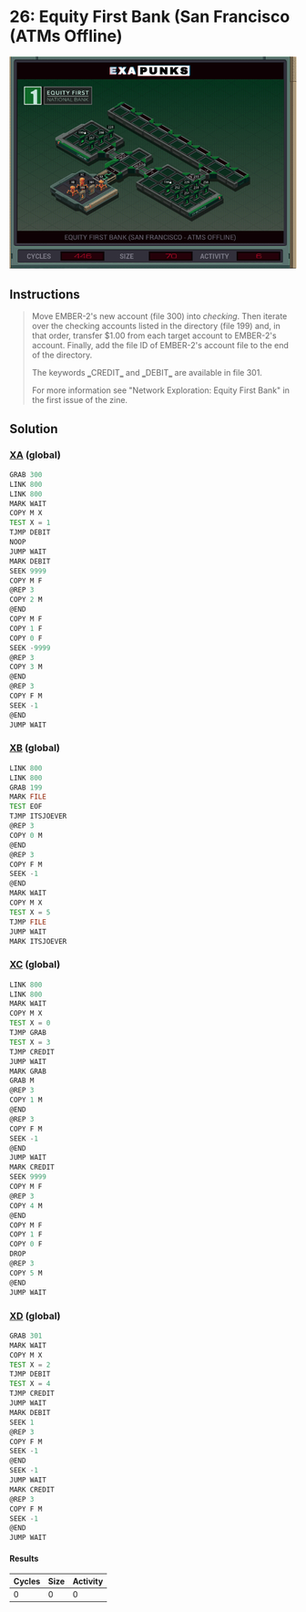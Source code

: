 # 26: Equity First Bank (San Francisco (ATMs Offline)

<div align="center"><img src="EXAPUNKS - Equity First Bank (446, 70, 6, 2023-07-31-12-26-48).gif" /></div>

## Instructions
> ﻿Move EMBER-2's new account (file 300) into *checking*. Then iterate over the checking accounts listed in the directory (file 199) and, in that order, transfer $1.00 from each target account to EMBER-2's account. Finally, add the file ID of EMBER-2's account file to the end of the directory.
> 
> The keywords ‗CREDIT‗ and ‗DEBIT‗ are available in file 301.
> 
> For more information see "Network Exploration: Equity First Bank" in the first issue of the zine.

## Solution

### [XA](XA.exa) (global)
```asm
GRAB 300
LINK 800
LINK 800
MARK WAIT
COPY M X
TEST X = 1
TJMP DEBIT
NOOP
JUMP WAIT
MARK DEBIT
SEEK 9999
COPY M F
@REP 3
COPY 2 M
@END
COPY M F
COPY 1 F
COPY 0 F
SEEK -9999
@REP 3
COPY 3 M
@END
@REP 3
COPY F M
SEEK -1
@END
JUMP WAIT
```

### [XB](XB.exa) (global)
```asm
LINK 800
LINK 800
GRAB 199
MARK FILE
TEST EOF
TJMP ITSJOEVER
@REP 3
COPY 0 M
@END
@REP 3
COPY F M
SEEK -1
@END
MARK WAIT
COPY M X
TEST X = 5
TJMP FILE
JUMP WAIT
MARK ITSJOEVER
```

### [XC](XC.exa) (global)
```asm
LINK 800
LINK 800
MARK WAIT
COPY M X
TEST X = 0
TJMP GRAB
TEST X = 3
TJMP CREDIT
JUMP WAIT
MARK GRAB
GRAB M
@REP 3
COPY 1 M
@END
@REP 3
COPY F M
SEEK -1
@END
JUMP WAIT
MARK CREDIT
SEEK 9999
COPY M F
@REP 3
COPY 4 M
@END
COPY M F
COPY 1 F
COPY 0 F
DROP
@REP 3
COPY 5 M
@END
JUMP WAIT
```

### [XD](XD.exa) (global)
```asm
GRAB 301
MARK WAIT
COPY M X
TEST X = 2
TJMP DEBIT
TEST X = 4
TJMP CREDIT
JUMP WAIT
MARK DEBIT
SEEK 1
@REP 3
COPY F M
SEEK -1
@END
SEEK -1
JUMP WAIT
MARK CREDIT
@REP 3
COPY F M
SEEK -1
@END
JUMP WAIT
```

#### Results
| Cycles | Size | Activity |
|--------|------|----------|
| 0      | 0    | 0        |
